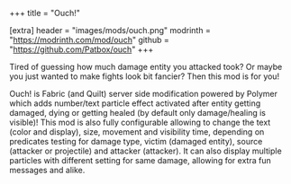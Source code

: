 +++
title = "Ouch!"

[extra]
header = "images/mods/ouch.png"
modrinth = "https://modrinth.com/mod/ouch"
github = "https://github.com/Patbox/ouch"
+++

Tired of guessing how much damage entity you attacked took? Or maybe you just wanted to make fights look bit fancier? Then this mod is for you!

Ouch! is Fabric (and Quilt) server side modification powered by Polymer which adds number/text particle effect activated after entity getting damaged, dying or getting healed (by default only damage/healing is visible)! This mod is also fully configurable allowing to change the text (color and display), size, movement and visibility time, depending on predicates testing for damage type, victim (damaged entity), source (attacker or projectile) and attacker (attacker). It can also display multiple particles with different setting for same damage, allowing for extra fun messages and alike.